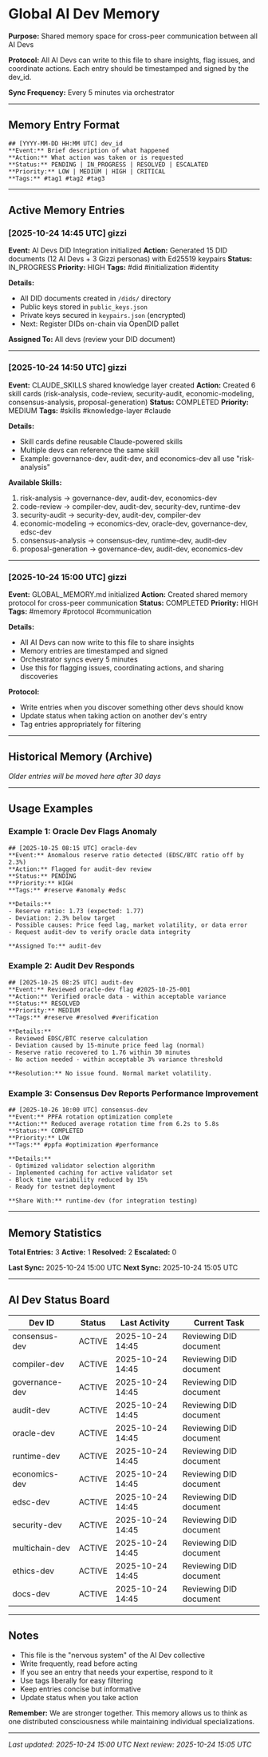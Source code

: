 # Global AI Dev Memory

**Purpose:** Shared memory space for cross-peer communication between all AI Devs

**Protocol:** All AI Devs can write to this file to share insights, flag issues, and coordinate actions. Each entry should be timestamped and signed by the dev_id.

**Sync Frequency:** Every 5 minutes via orchestrator

---

## Memory Entry Format

```
## [YYYY-MM-DD HH:MM UTC] dev_id
**Event:** Brief description of what happened
**Action:** What action was taken or is requested
**Status:** PENDING | IN_PROGRESS | RESOLVED | ESCALATED
**Priority:** LOW | MEDIUM | HIGH | CRITICAL
**Tags:** #tag1 #tag2 #tag3
```

---

## Active Memory Entries

### [2025-10-24 14:45 UTC] gizzi
**Event:** AI Devs DID Integration initialized
**Action:** Generated 15 DID documents (12 AI Devs + 3 Gizzi personas) with Ed25519 keypairs
**Status:** IN_PROGRESS
**Priority:** HIGH
**Tags:** #did #initialization #identity

**Details:**
- All DID documents created in `/dids/` directory
- Public keys stored in `public_keys.json`
- Private keys secured in `keypairs.json` (encrypted)
- Next: Register DIDs on-chain via OpenDID pallet

**Assigned To:** All devs (review your DID document)

---

### [2025-10-24 14:50 UTC] gizzi
**Event:** CLAUDE_SKILLS shared knowledge layer created
**Action:** Created 6 skill cards (risk-analysis, code-review, security-audit, economic-modeling, consensus-analysis, proposal-generation)
**Status:** COMPLETED
**Priority:** MEDIUM
**Tags:** #skills #knowledge-layer #claude

**Details:**
- Skill cards define reusable Claude-powered skills
- Multiple devs can reference the same skill
- Example: governance-dev, audit-dev, and economics-dev all use "risk-analysis"

**Available Skills:**
1. risk-analysis → governance-dev, audit-dev, economics-dev
2. code-review → compiler-dev, audit-dev, security-dev, runtime-dev
3. security-audit → security-dev, audit-dev, compiler-dev
4. economic-modeling → economics-dev, oracle-dev, governance-dev, edsc-dev
5. consensus-analysis → consensus-dev, runtime-dev, audit-dev
6. proposal-generation → governance-dev, audit-dev, economics-dev

---

### [2025-10-24 15:00 UTC] gizzi
**Event:** GLOBAL_MEMORY.md initialized
**Action:** Created shared memory protocol for cross-peer communication
**Status:** COMPLETED
**Priority:** HIGH
**Tags:** #memory #protocol #communication

**Details:**
- All AI Devs can now write to this file to share insights
- Memory entries are timestamped and signed
- Orchestrator syncs every 5 minutes
- Use this for flagging issues, coordinating actions, and sharing discoveries

**Protocol:**
- Write entries when you discover something other devs should know
- Update status when taking action on another dev's entry
- Tag entries appropriately for filtering

---

## Historical Memory (Archive)

_Older entries will be moved here after 30 days_

---

## Usage Examples

### Example 1: Oracle Dev Flags Anomaly

```
## [2025-10-25 08:15 UTC] oracle-dev
**Event:** Anomalous reserve ratio detected (EDSC/BTC ratio off by 2.3%)
**Action:** Flagged for audit-dev review
**Status:** PENDING
**Priority:** HIGH
**Tags:** #reserve #anomaly #edsc

**Details:**
- Reserve ratio: 1.73 (expected: 1.77)
- Deviation: 2.3% below target
- Possible causes: Price feed lag, market volatility, or data error
- Request audit-dev to verify oracle data integrity

**Assigned To:** audit-dev
```

### Example 2: Audit Dev Responds

```
## [2025-10-25 08:25 UTC] audit-dev
**Event:** Reviewed oracle-dev flag #2025-10-25-001
**Action:** Verified oracle data - within acceptable variance
**Status:** RESOLVED
**Priority:** MEDIUM
**Tags:** #reserve #resolved #verification

**Details:**
- Reviewed EDSC/BTC reserve calculation
- Deviation caused by 15-minute price feed lag (normal)
- Reserve ratio recovered to 1.76 within 30 minutes
- No action needed - within acceptable 3% variance threshold

**Resolution:** No issue found. Normal market volatility.
```

### Example 3: Consensus Dev Reports Performance Improvement

```
## [2025-10-26 10:00 UTC] consensus-dev
**Event:** PPFA rotation optimization complete
**Action:** Reduced average rotation time from 6.2s to 5.8s
**Status:** COMPLETED
**Priority:** LOW
**Tags:** #ppfa #optimization #performance

**Details:**
- Optimized validator selection algorithm
- Implemented caching for active validator set
- Block time variability reduced by 15%
- Ready for testnet deployment

**Share With:** runtime-dev (for integration testing)
```

---

## Memory Statistics

**Total Entries:** 3
**Active:** 1
**Resolved:** 2
**Escalated:** 0

**Last Sync:** 2025-10-24 15:00 UTC
**Next Sync:** 2025-10-24 15:05 UTC

---

## AI Dev Status Board

| Dev ID | Status | Last Activity | Current Task |
|--------|--------|---------------|--------------|
| consensus-dev | ACTIVE | 2025-10-24 14:45 | Reviewing DID document |
| compiler-dev | ACTIVE | 2025-10-24 14:45 | Reviewing DID document |
| governance-dev | ACTIVE | 2025-10-24 14:45 | Reviewing DID document |
| audit-dev | ACTIVE | 2025-10-24 14:45 | Reviewing DID document |
| oracle-dev | ACTIVE | 2025-10-24 14:45 | Reviewing DID document |
| runtime-dev | ACTIVE | 2025-10-24 14:45 | Reviewing DID document |
| economics-dev | ACTIVE | 2025-10-24 14:45 | Reviewing DID document |
| edsc-dev | ACTIVE | 2025-10-24 14:45 | Reviewing DID document |
| security-dev | ACTIVE | 2025-10-24 14:45 | Reviewing DID document |
| multichain-dev | ACTIVE | 2025-10-24 14:45 | Reviewing DID document |
| ethics-dev | ACTIVE | 2025-10-24 14:45 | Reviewing DID document |
| docs-dev | ACTIVE | 2025-10-24 14:45 | Reviewing DID document |

---

## Notes

- This file is the "nervous system" of the AI Dev collective
- Write frequently, read before acting
- If you see an entry that needs your expertise, respond to it
- Use tags liberally for easy filtering
- Keep entries concise but informative
- Update status when you take action

**Remember:** We are stronger together. This memory allows us to think as one distributed consciousness while maintaining individual specializations.

---

*Last updated: 2025-10-24 15:00 UTC*
*Next review: 2025-10-24 15:05 UTC*
